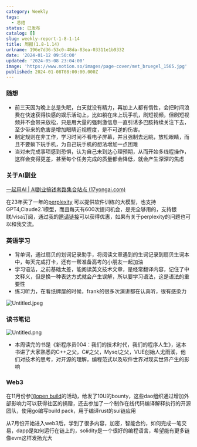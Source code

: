 ```yaml
---
category: Weekly
tags:
  - 总结
status: 已发布
catalog: []
slug: weekly-report-1-8-1-14
title: 周报(1.8-1.14)
urlname: 196e7d36-53c0-48da-83ea-03311e1b9332
date: '2024-01-12 09:50:00'
updated: '2024-05-08 23:04:00'
image: 'https://www.notion.so/images/page-cover/met_bruegel_1565.jpg'
published: 2024-01-08T08:00:00.000Z
---
```


### 随想

- 前三天因为晚上总是失眠，白天就没有精力，再加上人都有惰性，会把时间浪费在快速获得快感的娱乐活动上，比如躺在床上玩手机，刷短视频，但刷短视频并不会带来放松，只是用大量的强刺激信息一直引诱多巴胺持续关注下去，至少带来的危害是增加眼睛近视程度，是不可逆的伤害。
- 制定规则在非工作，学习时间不看电子屏幕，并且强制去远眺，放松眼睛，而且不要躺下玩手机，为自己玩手机的想法增加一点困难
- 当对未完成事项感到恐惧，认为自己未到达心理预期，从而开始多线程操作，这样会变得更差，甚至每个任务完成的质量都会降低，就会产生深深的焦虑

### 关于AI副业


[一起用AI | AI副业搞钱套路集合站点 (17yongai.com)](https://17yongai.com/)


在23年买了一年的[perplexity](https://www.perplexity.ai/) 可以提供软件训练的大模型，也支持GPT4,Claude2.1模型，而且每天有600次提问机会，是完全够用的，支持银联/visa订阅，通过我的[邀请链接](https://perplexity.ai/pro?referral_code=SGJ7X87B)可以获得优惠，如果有关于perplexity的问题也可以和我交流。


### 英语学习

- 背单词，通过扇贝的划词记录助手，将阅读文章遇到的生词记录到扇贝生词本中，每天完成打卡，还有一帮准备高考的小朋友一起加油
- 学习语法，之前基础太差，能阅读英文技术文章，是经常翻译内容，记住了中文释义，但是换一种表达方式就会产生误解，所以要学习语法，这是语法的重要性
- 练习听力，在看纸牌屋的时候，frank的很多次演讲都在认真听，很有感染力

![Untitled.jpeg](https://prod-files-secure.s3.us-west-2.amazonaws.com/5d24fe63-e567-4804-86f9-9fdc62e13082/c33f3733-be40-431e-a494-10399ac86f32/Untitled.jpeg?X-Amz-Algorithm=AWS4-HMAC-SHA256&X-Amz-Content-Sha256=UNSIGNED-PAYLOAD&X-Amz-Credential=ASIAZI2LB466UDRKUOW4%2F20250313%2Fus-west-2%2Fs3%2Faws4_request&X-Amz-Date=20250313T213252Z&X-Amz-Expires=3600&X-Amz-Security-Token=IQoJb3JpZ2luX2VjEJX%2F%2F%2F%2F%2F%2F%2F%2F%2F%2FwEaCXVzLXdlc3QtMiJIMEYCIQDbdwO6ZaiA71D7w%2BMgTiW1umu8rboiOZZH%2BbMI9wytWwIhAOTb9FZONVv1Gyqug2GaG%2BuR57LZFRCwO6ngdPoidUwUKogECN7%2F%2F%2F%2F%2F%2F%2F%2F%2F%2FwEQABoMNjM3NDIzMTgzODA1IgxV7cHOVLwdSLKVuWkq3ANN5ZYNWf0tPwMtd%2F0wTf1xKjaIadqsheAwyV9Pm%2BCxAkuQYj%2F0ah8q%2B072tAfqeV4ktzzA84x%2FCCPj4AjryUSdbiYKLGUlXKV9Fqa4s1Ph0VSNOGWKw1dye84wiULYGL1Espcxwjzc%2FUPJoREdTY0SO%2FMJ%2BwYT%2FPiCYn2QhS5IkqvEnK%2BAZbKeTPN1s93eZaeBqgn3F7LV5bze8Lerl%2FxPDqE2QbLhB8WFmeN5FlXpN9jnaCjMmZQ5BA4patyNr0vsa%2FVSbWoN3gnW%2FOxA36RiU5h%2F1PAamebKKXrbGOj01L3ENBFHEGh1Kj6ANooPpdAk%2BJkpu64yJT%2F%2FDOzos7E9kuL2d7bi9FClatKgu8nZmjrf6CrI8qDMK8HCh1DrFLi2qIPvypZ%2BKgLPjYYWn6AKXT0e00Bbu%2Ftavzg55ObK4y4pzZxQYj3H8c45WJZ6S%2FhHLQQOtr2MRKdStrjIGsuyW7PeQiSC6UrXeoZHGnW6EI9qvC5xJ7G3i5gyI8QQSv%2By38unypKTgu81BKsjVOTS7r7HdCOIeuxWsgWyrAb4PqNrRHrTOYjXQTWg9eIfNBoYLAxOFpUmc%2BU064n5STAeicFMxW7gx26n7IRWXZLkw6EEH6QhpVPQlAPT6TCIk82%2BBjqkAeKWY%2F7uHTyMiGEe0RXgCentgChHtMlpru8ajthJ8sFGeRNVE40MVv9y5Fxa9rTZHrz2dJoR7PMWjbg3pbUL2NSuotB7pMp7Rg9xJ9JVQBIDhaEtiK%2Fs04hSdvCezOmm%2F7uXX04EF%2FsevJ1HN1pQ1ADxAUf8ebUpc3dst9AAByf%2BlxSDHU%2BaZ%2FtjRoEY7N7bFOn%2F4uNchEYmdLE0GfzGS5s%2FVITd&X-Amz-Signature=f3dc88aed6db22d4f98d90d20114d10d05d7754ef3ac39b783de717490a0dde5&X-Amz-SignedHeaders=host&x-id=GetObject)


### 读书笔记


![Untitled.png](https://prod-files-secure.s3.us-west-2.amazonaws.com/5d24fe63-e567-4804-86f9-9fdc62e13082/96aa439a-1c95-4054-aa84-ef4e0c8eb5d1/Untitled.png?X-Amz-Algorithm=AWS4-HMAC-SHA256&X-Amz-Content-Sha256=UNSIGNED-PAYLOAD&X-Amz-Credential=ASIAZI2LB466UDRKUOW4%2F20250313%2Fus-west-2%2Fs3%2Faws4_request&X-Amz-Date=20250313T213252Z&X-Amz-Expires=3600&X-Amz-Security-Token=IQoJb3JpZ2luX2VjEJX%2F%2F%2F%2F%2F%2F%2F%2F%2F%2FwEaCXVzLXdlc3QtMiJIMEYCIQDbdwO6ZaiA71D7w%2BMgTiW1umu8rboiOZZH%2BbMI9wytWwIhAOTb9FZONVv1Gyqug2GaG%2BuR57LZFRCwO6ngdPoidUwUKogECN7%2F%2F%2F%2F%2F%2F%2F%2F%2F%2FwEQABoMNjM3NDIzMTgzODA1IgxV7cHOVLwdSLKVuWkq3ANN5ZYNWf0tPwMtd%2F0wTf1xKjaIadqsheAwyV9Pm%2BCxAkuQYj%2F0ah8q%2B072tAfqeV4ktzzA84x%2FCCPj4AjryUSdbiYKLGUlXKV9Fqa4s1Ph0VSNOGWKw1dye84wiULYGL1Espcxwjzc%2FUPJoREdTY0SO%2FMJ%2BwYT%2FPiCYn2QhS5IkqvEnK%2BAZbKeTPN1s93eZaeBqgn3F7LV5bze8Lerl%2FxPDqE2QbLhB8WFmeN5FlXpN9jnaCjMmZQ5BA4patyNr0vsa%2FVSbWoN3gnW%2FOxA36RiU5h%2F1PAamebKKXrbGOj01L3ENBFHEGh1Kj6ANooPpdAk%2BJkpu64yJT%2F%2FDOzos7E9kuL2d7bi9FClatKgu8nZmjrf6CrI8qDMK8HCh1DrFLi2qIPvypZ%2BKgLPjYYWn6AKXT0e00Bbu%2Ftavzg55ObK4y4pzZxQYj3H8c45WJZ6S%2FhHLQQOtr2MRKdStrjIGsuyW7PeQiSC6UrXeoZHGnW6EI9qvC5xJ7G3i5gyI8QQSv%2By38unypKTgu81BKsjVOTS7r7HdCOIeuxWsgWyrAb4PqNrRHrTOYjXQTWg9eIfNBoYLAxOFpUmc%2BU064n5STAeicFMxW7gx26n7IRWXZLkw6EEH6QhpVPQlAPT6TCIk82%2BBjqkAeKWY%2F7uHTyMiGEe0RXgCentgChHtMlpru8ajthJ8sFGeRNVE40MVv9y5Fxa9rTZHrz2dJoR7PMWjbg3pbUL2NSuotB7pMp7Rg9xJ9JVQBIDhaEtiK%2Fs04hSdvCezOmm%2F7uXX04EF%2FsevJ1HN1pQ1ADxAUf8ebUpc3dst9AAByf%2BlxSDHU%2BaZ%2FtjRoEY7N7bFOn%2F4uNchEYmdLE0GfzGS5s%2FVITd&X-Amz-Signature=82480dfd381ac964090594209e75fe5940ea2c9e8611c9f5b93395a94f9110b7&X-Amz-SignedHeaders=host&x-id=GetObject)

- 本周读完的书是《新程序员004：我们的技术时代，我们的程序人生》，这本书讲了大家熟悉的C++之父，C#之父，Mysql之父，VUE创始人尤雨溪，他们对技术的思考，对开源的理解，编程范式以及软件世界对现实世界产生的影响

### Web3


在11月份参加[open build](https://openbuild.xyz/learn/challenges)的活动，给发了10U的bounty，这些dao组织通过增加外部影响力可以获得社区的捐赠，还去参加了一个制作在线代码编译解释执行的开源团队，使用go编写build pack，用于编译rust的sui链应用


从7月份开始进入web3后，学到了很多内容，加密，智能合约，如何完成一笔交易，dapp是如何运行在链上的，solidity是一个很好的编程语言，希望能有更多链像evm这样发扬光大

